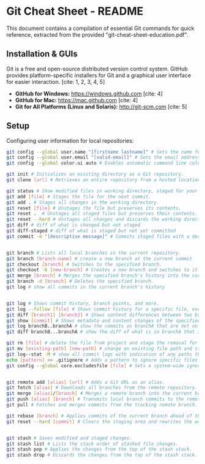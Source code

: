 #   Git Cheat Sheet - README

This document contains a compilation of essential Git commands for quick reference, extracted from the provided "git-cheat-sheet-education.pdf".

##   Installation & GUIs

Git is a free and open-source distributed version control system. GitHub provides platform-specific installers for Git and a graphical user interface for easier interaction. [cite: 1, 2, 3, 4, 5]

* **GitHub for Windows:** https://windows.github.com [cite: 4]
* **GitHub for Mac:** https://mac.github.com [cite: 4]
* **Git for All Platforms (Linux and Solaris):** http://git-scm.com [cite: 5]

##   Setup

Configuring user information for local repositories:

```bash
git config --global user.name "[firstname lastname]" # Sets the name for credit when reviewing version history.
git config --global user.email "[valid-email]" # Sets the email address associated with each history marker.
git config --global color.ui auto # Enables automatic command line coloring for Git.

git init # Initializes an existing directory as a Git repository.
git clone [url] # Retrieves an entire repository from a hosted location via URL.

git status # Show modified files in working directory, staged for your next commit
git add [file] # Stages the file for the next commit.
git add . # Stages all changes in the working directory.
git reset [file] # Unstages the file but preserves its contents.
git reset .  # Unstages all staged files but preserves their contents.
git reset --hard # Unstages all changes and discards the working directory.
git diff # diff of what is changed but not staged
git diff-staged # diff of what is staged but not yet committed
git commit -m "[descriptive message]" # Commits staged files with a descriptive message.


git branch # Lists all local branches in the current repository.
git branch [branch-name] # create a new branch at the current commit
git checkout [branch] # Switches to the specified branch.
git checkout -b [new-branch] # Creates a new branch and switches to it.
git merge [branch] # Merges the specified branch's history into the current one
git branch -d [branch] # Deletes the specified branch.
git log # show all commits in the current branch's history


git log # Shows commit history, branch points, and more.
git log --follow [file] # Shows commit history for a specific file, even across renames.
git diff [branch1] [branch2] # Shows content differences between two branches.
git show [commit] # Shows metadata and content changes of the specified commit.
git log branchB..branchA # show the commits on branchA that are not on branchB
git diff branchB...branchA # show the diff of what is in branchA that is not in branchB

git rm [file] # delete the file from project and stage the removal for commit
git mv [existing-path] [new-path] # change an existing file path and stage the move
git log--stat -M # show all commit logs with indication of any paths that moved
echo [pattern] >> .gitignore # Adds a pattern to ignore specific files and directories.
git config --global core.excludesfile [file] # Sets a system-wide ignore pattern for all local repositories.


git remote add [alias] [url] # Adds a Git URL as an alias.
git fetch [alias] # Downloads all branches from the remote repository.
git merge [alias]/[branch] # Merges a remote branch into the current branch.
git push [alias] [branch] # Transmits local branch commits to the remote repository branch.
git pull # Fetches and merges commits from the tracking remote branch.

git rebase [branch] # Applies commits of the current branch ahead of the specified one.
git reset --hard [commit] # Clears the staging area and rewrites the working tree from the specified commit.


git stash # Saves modified and staged changes.
git stash list # Lists the stack order of stashed file changes.
git stash pop # Applies the changes from the top of the stash stack.
git stash drop # Discards the changes from the top of the stash stack.
